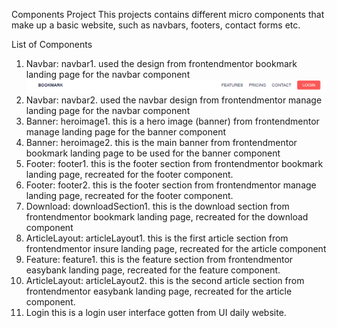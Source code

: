 Components Project
    This projects contains different micro components that make up a basic website, such as navbars, footers, contact forms etc.

List of Components
1.  Navbar: navbar1. 
        used the design from frontendmentor bookmark landing page for the navbar component
        ![Alt text](./images/navbar1.PNG "Optional title")
2.  Navbar: navbar2.
        used the navbar design from frontendmentor manage landing page for the navbar component
3.  Banner: heroimage1.
        this is a hero image (banner) from frontendmentor manage landing page for the banner component
4.  Banner: heroimage2.
        this is the main banner from frontendmentor bookmark landing page to be used for the banner component
5.  Footer: footer1.
        this is the footer section from frontendmentor bookmark landing page, recreated for the footer component.
6.  Footer: footer2.
        this is the footer section from frontendmentor manage landing page, recreated for the footer component.
7.  Download: downloadSection1.
        this is the download section from frontendmentor bookmark landing page, recreated for the download component
8.  ArticleLayout: articleLayout1.
        this is the first article section from frontendmentor insure landing page, recreated for the article component
9.  Feature: feature1.
        this is the feature section from frontendmentor easybank landing page, recreated for the feature component.
10. ArticleLayout: articleLayout2.
        this is the second article section from frontendmentor easybank landing page, recreated for the article component.
11. Login
        this is a login user interface gotten from UI daily website.